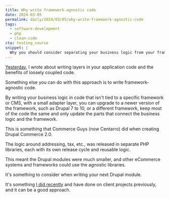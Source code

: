 ```yaml
---
title: Why write framework-agnostic code
date: 2024-03-05
permalink: daily/2024/03/05/why-write-framework-agnostic-code
tags:
  - software-development
  - php
  - clean-code
cta: testing_course
snippet: |
  Why you should consider separating your business logic from your framework code. What benefits does it offer?
---
```


[Yesterday], I wrote about writing layers in your application code and the benefits of loosely coupled code.

Something else you can do with this approach is to write framework-agnostic code.

By writing your business logic in code that isn't tied to a specific framework or CMS, with a small adapter layer, you can upgrade to a newer version of the framework, such as Drupal 7 to 10, or a different framework,  keep most of the code the same and only update the parts that connect the business logic and the framework.

This is something that Commerce Guys (now Centarro) did when creating Drupal Commerce 2.0.

The logic around addressing, tax, etc., was released in separate PHP libraries, each with its own release cycle and reusable logic.

This meant the Drupal modules were much smaller, and other eCommerce systems and frameworks could use the agnostic libraries.

It's something to consider when writing your next Drupal module.

It's something [I did recently][nre parser] and have done on client projects previously, and it can be a good approach.

[nre parser]: https://github.com/opdavies/national-rail-enquiries-feed-parser
[yesterday]: {{site.url}}//archive/2024/03/04/why-you-need-layers-in-your-application-code
